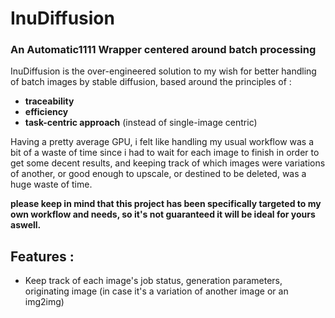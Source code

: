 # InuDiffusion
### An Automatic1111 Wrapper centered around batch processing

InuDiffusion is the over-engineered solution to my wish for better handling of batch images by stable diffusion, based around the principles of : 
- **traceability**
- **efficiency**
- **task-centric approach** (instead of single-image centric)

Having a pretty average GPU, i felt like handling my usual workflow was a bit of a waste of time since i had to wait for each image to finish in order to get some decent results, and keeping track of which images were variations of another, or good enough to upscale, or destined to be deleted, was a huge waste of time.

**please keep in mind that this project has been specifically targeted to my own workflow and needs, so it's not guaranteed it will be ideal for yours aswell.**

## Features :
- Keep track of each image's job status, generation parameters, originating image (in case it's a variation of another image or an img2img)